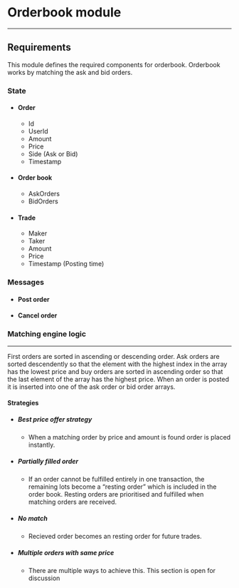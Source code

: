 # Orderbook module 
---
## Requirements

This module defines the required components for orderbook. Orderbook works by matching the ask and bid orders. 

### State
- #### Order
  - Id
  - UserId
  - Amount
  - Price
  - Side (Ask or Bid)
  - Timestamp
- #### Order book
  - AskOrders
  - BidOrders
- #### Trade
  - Maker
  - Taker
  - Amount
  - Price
  - Timestamp (Posting time)

### Messages 
 - #### Post order
 - #### Cancel order

### Matching engine logic
---
First orders are sorted in ascending or descending order. Ask orders are sorted descendently so that the element with the highest index in the array has the lowest price and buy orders are sorted in ascending order so that the last element of the array has the highest price. When an order is posted it is inserted into one of the ask order or bid order arrays.  

#### Strategies
- ##### Best price offer strategy
  - When a matching order by price and amount is found order is placed instantly.
- ##### Partially filled order
  - If an order cannot be fulfilled entirely in one transaction, the remaining lots become a “resting order” which is included in the order book. Resting orders are prioritised and fulfilled when matching orders are received.
- ##### No match
  - Recieved order becomes an resting order for future trades.
- ##### Multiple orders with same price
  - There are multiple ways to achieve this. This section is open for discussion